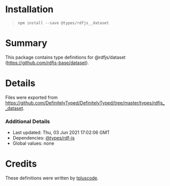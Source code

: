 # Installation
> `npm install --save @types/rdfjs__dataset`

# Summary
This package contains type definitions for @rdfjs/dataset (https://github.com/rdfjs-base/dataset).

# Details
Files were exported from https://github.com/DefinitelyTyped/DefinitelyTyped/tree/master/types/rdfjs__dataset.

### Additional Details
 * Last updated: Thu, 03 Jun 2021 17:02:06 GMT
 * Dependencies: [@types/rdf-js](https://npmjs.com/package/@types/rdf-js)
 * Global values: none

# Credits
These definitions were written by [tpluscode](https://github.com/tpluscode).
